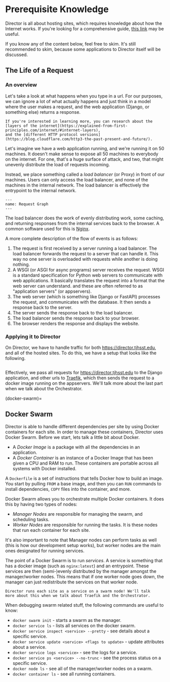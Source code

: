 # Prerequisite Knowledge

Director is all about hosting sites, which requires knowledge about
how the Internet works. If you're looking for a comprehensive guide,
[this link](https://explained-from-first-principles.com/internet/) may be useful.

If you know any of the content below, feel free to skim. It's still
recommended to skim, because some applications to Director itself
will be discussed.

## The Life of a Request

### An overview

Let's take a look at what happens when you type in a url. For our
purposes, we can ignore a lot of what actually happens and just
think in a model where the user makes a request, and the web application
(Django, or something else) returns a response.

```{note}
If you're interested in learning more, you can research about the
[layers of the internet](https://explained-from-first-principles.com/internet/#internet-layers),
and the [different HTTP protocol versions](https://blog.cloudflare.com/http3-the-past-present-and-future/).
```

Let's imagine we have a web application running, and we're running it on
50 machines. It doesn't make sense to expose all 50 machines to everybody
on the internet. For one, that's a huge surface of attack, and two, that
might unevenly distribute the load of requests incoming.

Instead, we place something called a *load balancer* (or Proxy) in front of our machines.
Users can only access the load balancer, and none of the machines in the internal
network. The load balancer is effectively the entrypoint to the internal network.

```{graphviz} assets/request.dot
---
name: Request Graph
---
```

The load balancer does the work of evenly distributing work, some caching,
and returning responses from the internal services back to the browser.
A common software used for this is [Nginx](https://nginx.org/).

A more complete description of the flow of events is as follows:

1. The request is first received by a server running a load balancer.
   The load balancer forwards the request to a server that can handle it.
   This way no one server is overloaded with requests while another is doing nothing.
1. A WSGI (or ASGI for async programs) server receives the request. WSGI is a standard specification for Python web servers
   to communicate with web applications. It basically translates the request into a format that the web server can understand.
   and these are often referred to as "application servers" (or appservers).
1. The web server (which is something like Django or FastAPI) processes the request, and communicates with the database.
   It then sends a response back to the server.
1. The server sends the response back to the load balancer.
1. The load balancer sends the response back to your browser.
1. The browser renders the response and displays the website.

### Applying it to Director

On Director, we have to handle traffic for both https://director.tjhsst.edu, and
all of the hosted sites. To do this, we have a setup that looks like the following.

```{graphviz} assets/director-balancer.dot
```

Effectively, we pass all requests for https://director.tjhsst.edu to the Django application,
and other urls to [Traefik](https://traefik.io/traefik/), which then sends the request to
a docker image running on the appservers. We'll talk more about the last part when
we talk about the Orchestrator.

(docker-swarm)=

## Docker Swarm

Director is able to handle different dependencies per site by using Docker containers
for each site. In order to manage these containers, Director uses Docker Swarm. Before we
start, lets talk a little bit about Docker.

- A *Docker Image* is a package with all the dependencies in an application.
- A *Docker Container* is an instance of a Docker Image that has been given a CPU and RAM to run.
  These containers are portable across all systems with Docker installed.

A `Dockerfile` is a set of instructions that tells Docker how to build an image. You start by pulling `FROM`
a base image, and then you can `RUN` commands to install dependencies, `COPY` files into the container, and more.

Docker Swarm allows you to orchestrate multiple Docker containers. It does this by having two types of nodes:

- *Manager Nodes* are responsible for managing the swarm, and scheduling tasks.
- *Worker Nodes* are responsible for running the tasks. It is these nodes that run each container for each site.

It's also important to note that Manager nodes can perform tasks as well (this is how our development setup works),
but worker nodes are the main ones designated for running services.

The point of a Docker Swarm is to run *services*. A service is something that has a docker image (such as `nginx:latest`)
and an entrypoint. These services are then (semi-)evenly distributed by the manager amongst the manager/worker nodes.
This means that if one worker node goes down, the manager can just redistribute the services on that worker node.

```{admonition} Preview
Director runs each site as a service on a swarm node! We'll talk
more about this when we talk about Traefik and the Orchestrator.
```

When debugging swarm related stuff, the following commands are useful to know:

- `docker swarm init` - starts a swarm as the manager.
- `docker service ls` - lists all services on the docker swarm.
- `docker service inspect <service> --pretty` - see details about a specific service.
- `docker service update <service> <flags to update>` - update attributes about a service.
- `docker service logs <service>` - see the logs for a service.
- `docker service ps <service> --no-trunc` - see the process status on a specific service.
- `docker node ls` - see all of the manager/worker nodes on a swarm.
- `docker container ls` - see all running containers.
